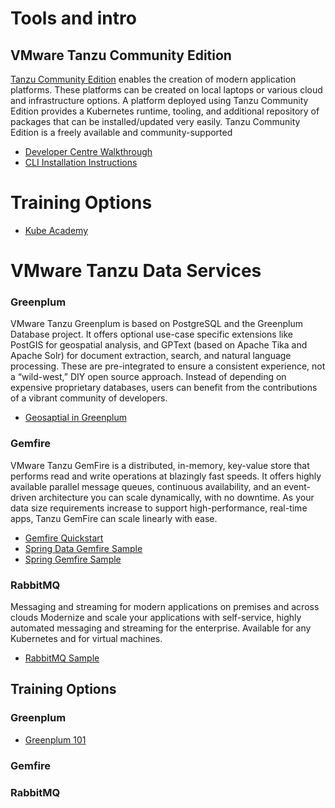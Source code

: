 # Tools and intro
## VMware Tanzu Community Edition
[Tanzu Community Edition](https://tanzucommunityedition.io/) enables the creation of modern application platforms. These platforms can be created on local laptops or various cloud and infrastructure options. A platform deployed using Tanzu Community Edition provides a Kubernetes runtime, tooling, and additional repository of packages that can be installed/updated very easily. Tanzu Community Edition is a freely available and community-supported
  - [Developer Centre Walkthrough](https://tanzu.vmware.com/developer/workshops/lab-tce-deploy/)
  - [CLI Installation Instructions](https://tanzucommunityedition.io/docs/latest/cli-installation/)
# Training Options
- [Kube Academy](https://kube.academy/)












# VMware Tanzu Data Services

### Greenplum
VMware Tanzu Greenplum is based on PostgreSQL and the Greenplum Database project. It offers optional use-case specific extensions like PostGIS for geospatial analysis, and GPText (based on Apache Tika and Apache Solr) for document extraction, search, and natural language processing. These are pre-integrated to ensure a consistent experience, not a “wild-west,” DIY open source approach. Instead of depending on expensive proprietary databases, users can benefit from the contributions of a vibrant community of developers.

  - [Geosaptial in Greenplum](https://medium.com/greenplum-data-clinics/working-with-geospatial-data-6be87ccd7e03)


### Gemfire
VMware Tanzu GemFire is a distributed, in-memory, key-value store that performs read and write operations at blazingly fast speeds. It offers highly available parallel message queues, continuous availability, and an event-driven architecture you can scale dynamically, with no downtime. As your data size requirements increase to support high-performance, real-time apps, Tanzu GemFire can scale linearly with ease.

  - [Gemfire Quickstart](https://gemfire.docs.pivotal.io/910/gemfire/getting_started/15_minute_quickstart_gfsh.html)
  - [Spring Data Gemfire Sample](https://github.com/spring-projects/spring-data-gemfire)
  - [Spring Gemfire Sample](https://github.com/spring-projects/spring-gemfire-examples)


### RabbitMQ
Messaging and streaming for modern applications on premises and across clouds
Modernize and scale your applications with self-service, highly automated messaging and streaming for the enterprise. Available for any Kubernetes and for virtual machines.


  - [RabbitMQ Sample](https://github.com/spring-projects/spring-amqp-samples)



## Training Options

### Greenplum
  - [Greenplum 101](https://greenplum.org/greenplum-101/)

### Gemfire


### RabbitMQ
